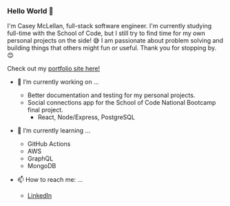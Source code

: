 <!--
**cdmclellan7/cdmclellan7** is a ✨ _special_ ✨ repository because its `README.md` (this file) appears on your GitHub profile.

Here are some ideas to get you started:

- 🔭 I’m currently working on ...
- 🌱 I’m currently learning ...
- 👯 I’m looking to collaborate on ...
- 🤔 I’m looking for help with ...
- 💬 Ask me about ...
- 📫 How to reach me: ...
- 😄 Pronouns: ...
- ⚡ Fun fact: ...
-->

### Hello World 👋
I'm Casey McLellan, full-stack software engineer. I'm currently studying full-time with the School of Code, but I still try to find time for my own personal projects on the side! 😅 I am passionate about problem solving and building things that others might fun or useful. Thank you for stopping by. 😊

Check out my [portfolio site here!](https://c-mclellan.netlify.app)

- 🔭 I’m currently working on ...
  - Better documentation and testing for my personal projects.
  - Social connections app for the School of Code National Bootcamp final project.
    - React, Node/Express, PostgreSQL

- 🌱 I’m currently learning ...
  - GitHub Actions
  - AWS
  - GraphQL
  - MongoDB

- 📫 How to reach me: ...
  - [LinkedIn](www.linkedin.com/in/cdmclellan7)
